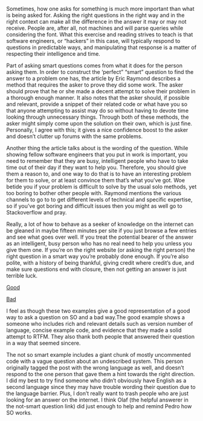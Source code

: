 Sometimes, how one asks for something is much more important than what is being asked for. Asking the right questions in the right way and in the right context can make all the difference in the answer it may or may not receive. People are, after all, not machines and will parse queries while considering the font. What this exercise and reading strives to teach is that software engineers, or “hackers” in this case, will typically respond to questions in predictable ways, and manipulating that response is a matter of respecting their intelligence and time.

Part of asking smart questions comes from what it does for the person asking them. In order to construct the ‘perfect” “smart” question to find the answer to a problem one has, the article by Eric Raymond describes a method that requires the asker to prove they did some work. The asker should prove that he or she made a decent attempt to solve their problem in a thorough enough manner. It also notes that the asker should, if possible and relevant, provide a snippet of their related code or what have you so that anyone attempting to assist may do so without having to devote time looking through unnecessary things. Through both of these methods, the asker might simply come upon the solution on their own, which is just fine. Personally, I agree with this; it gives a nice confidence boost to the asker and doesn’t clutter up forums with the same problems.

Another thing the article talks about is the wording of the question. While showing fellow software engineers that you put in work is important, you need to remember that they are busy, intelligent people who have to take time out of their day if they want to help you. Therefore, you should give them a reason to, and one way to do that is to have an interesting problem for them to solve, or at least convince them that’s what you’ve got. Woe betide you if your problem is difficult to solve by the usual solo methods, yet too boring to bother other people with. Raymond mentions the various channels to go to to get different levels of technical and specific expertise, so if you’ve got boring and difficult issues then you might as well go to Stackoverflow and pray. 

Really, a lot of how to behave as a seeker of knowledge on the internet can be gleaned in maybe fifteen minutes per site if you just browse a few entries and see what goes over well. If you treat the potential bearer of the answer as an intelligent, busy person who has no real need to help you unless you give them one. If you’re on the right website (or asking the right person) the right question in a smart way you’re probably done enough. If you’re also polite, with a history of being thankful, giving credit where credit’s due, and make sure questions end with closure, then not getting an answer is just terrible luck.


[Good](https://stackoverflow.com/questions/46107312/c-standard-do-namespace-scoped-constexpr-variables-have-internal-linkage)

[Bad](https://stackoverflow.com/questions/46106686/360%C2%BA-degree-motor-in-c)

I feel as though these two examples give a good representation of a good way to ask a question on SO and a bad way.The good example shows a someone who includes rich and relevant details such as version number of language, concise example code, and evidence that they made a solid attempt to RTFM. They also thank both people that answered their question in a way that seemed sincere. 

The not so smart example includes a giant chunk of mostly uncommented code with a vague question about an undescribed system. This person originally tagged the post with the wrong language as well, and doesn’t respond to the one person that gave them a hint towards the right direction. I did my best to try find someone who didn’t obviously have English as a second language since they may have trouble wording their question due to the language barrier. Plus, I don’t really want to trash people who are just looking for an answer on the internet. I think Olaf (the helpful answerer in the not-smart question link) did just enough to help and remind Pedro how SO works. 
